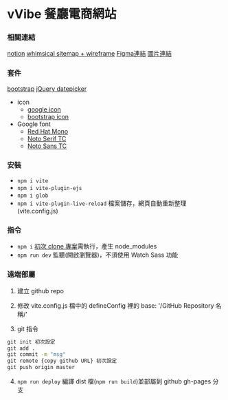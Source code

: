 # vVibe 餐廳電商網站

### 相關連結
[notion](https://www.notion.so/12-vVibe-f1720464b22645d18a99c2914c39fff9)
[whimsical sitemap + wireframe](https://whimsical.com/vvibe-K94b764LD6s78rpSvM2Kg1)
[Figma連結](https://www.figma.com/file/k3k2DI66h0chC3qnx37kwl/vVibe-%E9%A4%90%E5%BB%B3%E9%9B%BB%E5%95%86%E7%B6%B2%E7%AB%99?type=design&mode=design&t=pIlYFY7UlOBa7GIF-0)
[圖片連結]()


### 套件
[bootstrap](https://bootstrap5.hexschool.com/)
[jQuery datepicker](https://jqueryui.com/datepicker/)
+ icon
   + [google icon](https://fonts.google.com/icons)
   + [bootstrap icon](https://icons.getbootstrap.com/)
+ Google font
   + [Red Hat Mono](https://fonts.google.com/specimen/Red+Hat+Mono?query=red+&category=Monospace)
   + [Noto Serif TC](https://fonts.google.com/noto/specimen/Noto+Serif+TC)
   + [Noto Sans TC](https://fonts.google.com/noto/specimen/Noto+Sans+TC)

### 安裝
+ `npm i vite`
+ `npm i vite-plugin-ejs`
+ `npm i glob`
+ `npm i vite-plugin-live-reload` 檔案儲存，網頁自動重新整理(vite.config.js)

### 指令
+ `npm i` [初次 clone 專案](https://github.com/hexschool/web-layout-training-vite)需執行，產生 node_modules
+ `npm run dev` 監聽(開啟瀏覽器)，不須使用 Watch Sass 功能

### 遠端部屬
1. 建立 github repo

2. 修改 vite.config.js 檔中的 defineConfig 裡的
   base: '/GitHub Repository 名稱/'

3. git 指令
```cmd
git init 初次設定
git add .
git commit -m "msg"
git remote {copy github URL} 初次設定
git push origin master
```

4. `npm run deploy` 編譯 dist 檔(`npm run build`)並部屬到 github gh-pages 分支